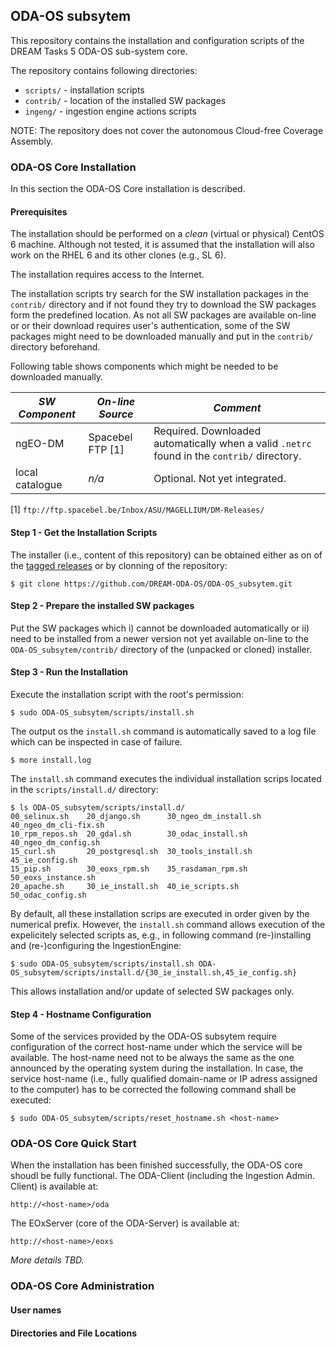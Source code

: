 ODA-OS subsytem
---------------

This repository contains the installation and configuration scripts of the
DREAM Tasks 5 ODA-OS sub-system core. 

The repository contains following directories:

-  `scripts/` - installation scripts 
-  `contrib/` - location of the installed SW packages 
-  `ingeng/`  - ingestion engine actions scripts  

NOTE: The repository does not cover the autonomous Cloud-free Coverage
Assembly.

### ODA-OS Core Installation

In this section the ODA-OS Core installation is described. 

#### Prerequisites

The installation should be performed on a *clean* (virtual or physical) 
CentOS 6 machine. Although not tested, it is assumed that the installation 
will also work on the RHEL 6 and its other clones (e.g., SL 6).

The installation requires access to the Internet. 

The installation scripts try search for the SW installation packages in the
`contrib/` directory and if not found they try to download the SW packages
form the predefined location. As not all SW packages are available on-line or
or their download requires user's authentication, some of the SW packages might 
need to be downloaded manually and put in the `contrib/` directory beforehand.

Following table shows components which might be needed to be downloaded
manually. 

*SW Component* | *On-line Source* | *Comment*
--- | --- | --- 
ngEO-DM | Spacebel FTP [1] | Required. Downloaded automatically when a valid `.netrc` found in the `contrib/` directory.
local catalogue | *n/a* | Optional. Not yet integrated. 
[1] `ftp://ftp.spacebel.be/Inbox/ASU/MAGELLIUM/DM-Releases/`

#### Step 1 - Get the Installation Scripts

The installer (i.e., content of this repository) can be obtained
either as on of the [tagged releases](https://github.com/DREAM-ODA-OS/ODA-OS_subsytem/releases)
or by clonning of the repository:

```
$ git clone https://github.com/DREAM-ODA-OS/ODA-OS_subsytem.git
```

#### Step 2 - Prepare the installed SW packages

Put the SW packages which i) cannot be downloaded automatically or ii) need to be installed from a newer version not yet available on-line to the `ODA-OS_subsytem/contrib/` directory of the (unpacked or cloned) installer.

#### Step 3 - Run the Installation

Execute the installation script with the root's permission:

```
$ sudo ODA-OS_subsytem/scripts/install.sh
```

The output os the `install.sh` command is automatically saved to a log file
which can be inspected in case of failure.

```
$ more install.log
```

The `install.sh` command executes the individual installation scrips 
located in the `scripts/install.d/` directory: 

```
$ ls ODA-OS_subsytem/scripts/install.d/ 
00_selinux.sh    20_django.sh      30_ngeo_dm_install.sh  40_ngeo_dm_cli-fix.sh
10_rpm_repos.sh  20_gdal.sh        30_odac_install.sh     40_ngeo_dm_config.sh
15_curl.sh       20_postgresql.sh  30_tools_install.sh    45_ie_config.sh
15_pip.sh        30_eoxs_rpm.sh    35_rasdaman_rpm.sh     50_eoxs_instance.sh
20_apache.sh     30_ie_install.sh  40_ie_scripts.sh       50_odac_config.sh
```

By default, all these installation scrips are executed in order given by the 
numerical prefix. However, the `install.sh` command allows execution of 
the expelicitely selected scripts as, e.g., in following command (re-)installing
and (re-)configuring the IngestionEngine:

```
$ sudo ODA-OS_subsytem/scripts/install.sh ODA-OS_subsytem/scripts/install.d/{30_ie_install.sh,45_ie_config.sh}
```

This allows installation and/or update of selected SW packages only. 


#### Step 4 - Hostname Configuration

Some of the services provided by the ODA-OS subsytem require 
configuration of the correct host-name under which the service
will be available. The host-name need not to be always the same 
as the one announced by the operating system during the 
installation. In case, the service host-name (i.e., fully qualified
domain-name or IP adress assigned to the computer) has to be corrected
the following command shall be executed:

```
$ sudo ODA-OS_subsytem/scripts/reset_hostname.sh <host-name>
```

### ODA-OS Core Quick Start 

When the installation has been finished successfully, 
the ODA-OS core shoudl be fully functional. The ODA-Client
(including the Ingestion Admin. Client) is available at:

```
http://<host-name>/oda
```

The EOxServer (core of the ODA-Server) is available at:

```
http://<host-name>/eoxs
```

*More details TBD.*


### ODA-OS Core Administration


#### User names


#### Directories and File Locations 





